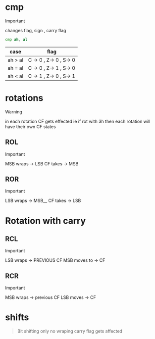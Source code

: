 # cmp
> [!IMPORTANT]
> changes flag, sign , carry flag


```asm
cmp ah, al
```
|case|flag|
|---|---|
|ah > al| C -> 0 , Z-> 0 , S-> 0|
|ah = al| C -> 0 , Z-> 1 , S-> 0|
|ah < al| C -> 1 , Z-> 0 , S-> 1|


# rotations
> [!WARNING]
> in each rotation CF gets effected
> ie if rot with 3h then each rotation will have their own CF states

## ROL 
> [!IMPORTANT]
> MSB wraps -> LSB
> CF takes -> MSB

## ROR 
> [!IMPORTANT]
> LSB wraps -> MSB__ 
> CF takes -> LSB

# Rotation with carry 
## RCL
> [!IMPORTANT]
> LSB wraps -> PREVIOUS CF
> MSB moves to -> CF

## RCR 
> [!IMPORTANT]
> MSB wraps -> previous CF
> LSB moves -> CF


# shifts
> Bit shifting only
> no wraping 
> carry flag gets affected

